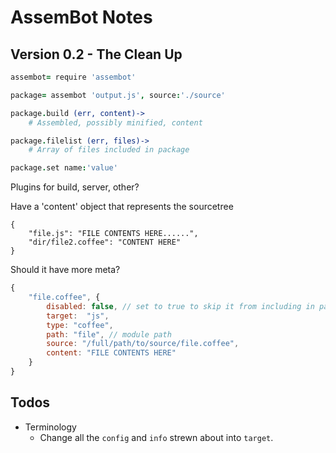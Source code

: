 # AssemBot Notes

## Version 0.2 - The Clean Up

```coffeescript
assembot= require 'assembot'

package= assembot 'output.js', source:'./source'

package.build (err, content)->
	# Assembled, possibly minified, content

package.filelist (err, files)->
	# Array of files included in package

package.set name:'value'
```

Plugins for build, server, other?

Have a 'content' object that represents the sourcetree

```
{
	"file.js": "FILE CONTENTS HERE......",
	"dir/file2.coffee": "CONTENT HERE"
}
```

Should it have more meta?

```javascript
{
	"file.coffee", {
		disabled: false, // set to true to skip it from including in package
		target:  "js",
		type: "coffee",
		path: "file", // module path
		source: "/full/path/to/source/file.coffee",
		content: "FILE CONTENTS HERE"
	}
}
```

## Todos

- Terminology
	- Change all the `config` and `info` strewn about into `target`.